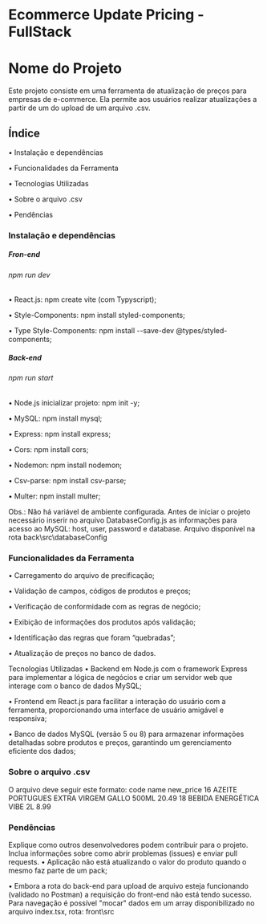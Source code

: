 # Ecommerce Update Pricing - FullStack

# Nome do Projeto
Este projeto consiste em uma ferramenta de atualização de preços para empresas de e-commerce. Ela permite aos usuários realizar atualizações a partir de um do upload de um arquivo .csv.

## Índice
•	Instalação e dependências

•	Funcionalidades da Ferramenta

•	Tecnologias Utilizadas

•	Sobre o arquivo .csv

•	Pendências


### Instalação e dependências
##### Fron-end
###### npm run dev
•	React.js: npm create vite (com Typyscript);

•	Style-Components: npm install styled-components;

•	Type Style-Components:  npm install --save-dev @types/styled-components;

##### Back-end
###### npm run start
•	Node.js inicializar projeto: npm init -y;

•	MySQL: npm install mysql;

•	Express: npm install express;

•	Cors: npm install cors;

•	Nodemon: npm install nodemon;

•	Csv-parse: npm install csv-parse;

•	Multer: npm install multer;

Obs.: Não há variável de ambiente configurada. 
Antes de iniciar o projeto necessário inserir no arquivo DatabaseConfig.js as informações para acesso ao MySQL: host, user, password e database.
Arquivo disponível na rota back\src\databaseConfig

### Funcionalidades da Ferramenta
•	Carregamento do arquivo de precificação;

•	Validação de campos, códigos de produtos e preços;

•	Verificação de conformidade com as regras de negócio;

•	Exibição de informações dos produtos após validação;

•	Identificação das regras que foram “quebradas”;

•	Atualização de preços no banco de dados.

Tecnologias Utilizadas
•	Backend em Node.js com o framework Express para implementar a lógica de negócios e criar um servidor web que interage com o banco de dados MySQL;

•	Frontend em React.js para facilitar a interação do usuário com a ferramenta, proporcionando uma interface de usuário amigável e responsiva;

•	Banco de dados MySQL (versão 5 ou 8) para armazenar informações detalhadas sobre produtos e preços, garantindo um gerenciamento eficiente dos dados;

### Sobre o arquivo .csv
O arquivo deve seguir este formato:
code	name	new_price
16	AZEITE  PORTUGUES  EXTRA VIRGEM GALLO 500ML	20.49
18	BEBIDA ENERGÉTICA VIBE 2L	8.99

### Pendências
Explique como outros desenvolvedores podem contribuir para o projeto. Inclua informações sobre como abrir problemas (issues) e enviar pull requests.
•	Aplicação não está atualizando o valor do produto quando o mesmo faz parte de um pack;

•	Embora a rota do back-end para upload de arquivo esteja funcionando (validado no Postman) a requisição do front-end não está tendo sucesso.
Para navegação é possível "mocar" dados em um array disponibilizado no arquivo index.tsx, rota: front\src
